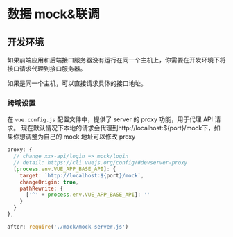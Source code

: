# 数据 mock&联调

## 开发环境

如果前端应用和后端接口服务器没有运行在同一个主机上，你需要在开发环境下将接口请求代理到接口服务器。

如果是同一个主机，可以直接请求具体的接口地址。

### 跨域设置

在 `vue.config.js` 配置文件中，提供了 server 的 proxy 功能，用于代理 API 请求。
现在默认情况下本地的请求会代理到http://localhost:${port}/mock下，如果你想调整为自己的 mock 地址可以修改 proxy

``` js
proxy: {
  // change xxx-api/login => mock/login
  // detail: https://cli.vuejs.org/config/#devserver-proxy
  [process.env.VUE_APP_BASE_API]: {
    target: `http://localhost:${port}/mock`,
    changeOrigin: true,
    pathRewrite: {
      ['^' + process.env.VUE_APP_BASE_API]: ''
    }
  }
},

after: require('./mock/mock-server.js')
```
